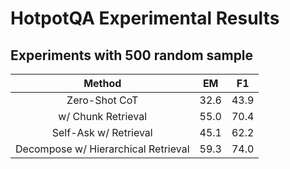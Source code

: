# HotpotQA Experimental Results

## Experiments with 500 random sample

|               Method                |    EM    |    F1    |
|:-----------------------------------:|:--------:|:--------:|
|            Zero-Shot CoT            |   32.6   |   43.9   |
|          w/ Chunk Retrieval         |   55.0   |   70.4   |
|        Self-Ask w/ Retrieval        |   45.1   |   62.2   |
| Decompose w/ Hierarchical Retrieval |   59.3   |   74.0   |
